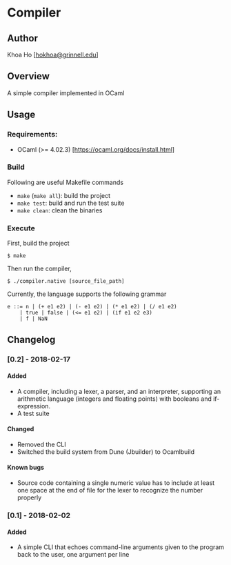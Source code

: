 Compiler
==========

Author
------

Khoa Ho [hokhoa@grinnell.edu]


Overview
--------

A simple compiler implemented in OCaml


Usage
-----

### Requirements:
* OCaml (>= 4.02.3) [https://ocaml.org/docs/install.html]

### Build
Following are useful Makefile commands
* `make` (`make all`): build the project
* `make test`: build and run the test suite
* `make clean`: clean the binaries

### Execute
First, build the project

`$ make`

Then run the compiler,

`$ ./compiler.native [source_file_path]`

Currently, the language supports the following grammar

```
e ::= n | (+ e1 e2) | (- e1 e2) | (* e1 e2) | (/ e1 e2)
    | true | false | (<= e1 e2) | (if e1 e2 e3)
    | f | NaN
```  

Changelog
---------
### [0.2] - 2018-02-17
#### Added
- A compiler, including a lexer, a parser, and an interpreter, supporting an arithmetic language (integers and floating points) with booleans and if-expression.
- A test suite
#### Changed
- Removed the CLI
- Switched the build system from Dune (Jbuilder) to Ocamlbuild
#### Known bugs
- Source code containing a single numeric value has to include at least one space at the end of file for the lexer to recognize the number properly

### [0.1] - 2018-02-02
#### Added
- A simple CLI that echoes command-line arguments given to the program back to the user, one argument per line
